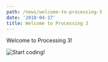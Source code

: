 ```yaml
---
path: /news/welcome-to-processing-3
date: '2018-04-17'
title: Welcome to Processing 3
---
```

Welcome to Processing 3!

![Start coding!](/images/uploads/andrew-neel-609846-unsplash.jpg)
